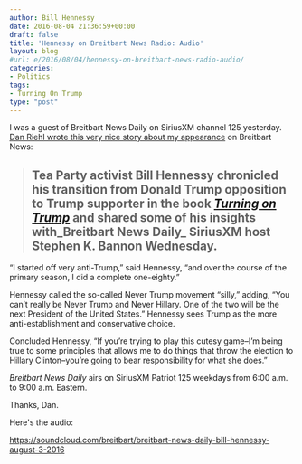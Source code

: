 ```yaml
---
author: Bill Hennessy
date: 2016-08-04 21:36:59+00:00
draft: false
title: 'Hennessy on Breitbart News Radio: Audio'
layout: blog
#url: e/2016/08/04/hennessy-on-breitbart-news-radio-audio/
categories:
- Politics
tags:
- Turning On Trump
type: "post"
---
```


I was a guest of Breitbart News Daily on SiriusXM channel 125 yesterday. [Dan Riehl wrote this very nice story about my appearance](https://www.breitbart.com/radio/2016/08/03/tea-party-leader-hennessy-you-cant-be-never-trump-and-never-hillary/) on Breitbart News:



> 

> 
> ## Tea Party activist Bill Hennessy chronicled his transition from Donald Trump opposition to Trump supporter in the book _[Turning on Trump](https://www.amazon.com/Turning-Trump-Evolution-William-Hennessy/dp/1533313598)_ and shared some of his insights with_Breitbart News Daily_ SiriusXM host Stephen K. Bannon Wednesday.
> 
> 
“I started off very anti-Trump,” said Hennessy, “and over the course of the primary season, I did a complete one-eighty.”

Hennessy called the so-called Never Trump movement “silly,” adding, “You can’t really be Never Trump and Never Hillary. One of the two will be the next President of the United States.” Hennessy sees Trump as the more anti-establishment and conservative choice.

Concluded Hennessy, “If you’re trying to play this cutesy game–I’m being true to some principles that allows me to do things that throw the election to Hillary Clinton–you’re going to bear responsibility for what she does.”

_Breitbart News Daily_ airs on SiriusXM Patriot 125 weekdays from 6:00 a.m. to 9:00 a.m. Eastern.



Thanks, Dan.

Here's the audio:

https://soundcloud.com/breitbart/breitbart-news-daily-bill-hennessy-august-3-2016
